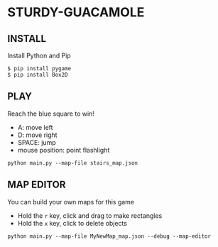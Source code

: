 # STURDY-GUACAMOLE

INSTALL
-------
Install Python and Pip

```
$ pip install pygame
$ pip install Box2D
```

PLAY
----
Reach the blue square to win!
* A: move left
* D: move right
* SPACE: jump
* mouse position: point flashlight

```
python main.py --map-file stairs_map.json
```

MAP EDITOR
------------
You can build your own maps for this game
* Hold the `r` key, click and drag to make rectangles
* Hold the `x` key, click to delete objects

```
python main.py --map-file MyNewMap_map.json --debug --map-editor
```